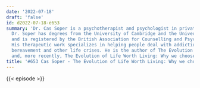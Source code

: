 ```yaml
---
date: '2022-07-18'
draft: 'false'
id: d2022-07-18-e653
summary: 'Dr. Cas Soper is a psychotherapist and psychologist in private practice.
  Dr. Soper has degrees from the University of Cambridge and the University of London,
  and is registered by the British Association for Counselling and Psychotherapy.
  His therapeutic work specializes in helping people deal with addiction, depression,
  bereavement and other life crises. He is the author of The Evolution of Suicide,
  and, more recently, The Evolution of Life Worth Living: Why we choose to live.'
title: '#653 Cas Soper - The Evolution of Life Worth Living: Why we choose to live'
---
```

{{< episode >}}
